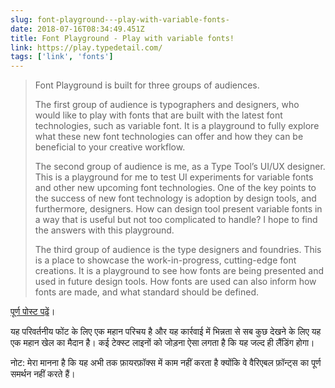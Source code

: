 ```yaml
---
slug: font-playground---play-with-variable-fonts-
date: 2018-07-16T08:34:49.451Z
title: Font Playground - Play with variable fonts!
link: https://play.typedetail.com/
tags: ['link', 'fonts']
---
```





> Font Playground is built for three groups of audiences.
> 
> The first group of audience is typographers and designers, who would like to play with fonts that are built with the latest font technologies, such as variable font. It is a playground to fully explore what these new font technologies can offer and how they can be beneficial to your creative workflow.
> 
> The second group of audience is me, as a Type Tool&#x2019;s UI/UX designer. This is a playground for me to test UI experiments for variable fonts and other new upcoming font technologies. One of the key points to the success of new font technology is adoption by design tools, and furthermore, designers. How can design tool present variable fonts in a way that is useful but not too complicated to handle? I hope to find the answers with this playground.
> 
> The third group of audience is the type designers and foundries. This is a place to showcase the work-in-progress, cutting-edge font creations. It is a playground to see how fonts are being presented and used in future design tools. How fonts are used can also inform how fonts are made, and what standard should be defined.


[पूर्ण पोस्ट पढ़ें](https://play.typedetail.com/)।

यह परिवर्तनीय फोंट के लिए एक महान परिचय है और यह कार्रवाई में भिन्नता से सब कुछ देखने के लिए यह एक महान खेल का मैदान है। कई टेक्स्ट लाइनों को जोड़ना ऐसा लगता है कि यह जल्द ही लैंडिंग होगा।

नोट: मेरा मानना ​​है कि यह अभी तक फ़ायरफ़ॉक्स में काम नहीं करता है क्योंकि वे वैरिएबल फ़ॉन्ट्स का पूर्ण समर्थन नहीं करते हैं।
